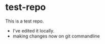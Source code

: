 # test-repo
This is a test repo.
* I've edited it locally.
* making changes now on git commandline

